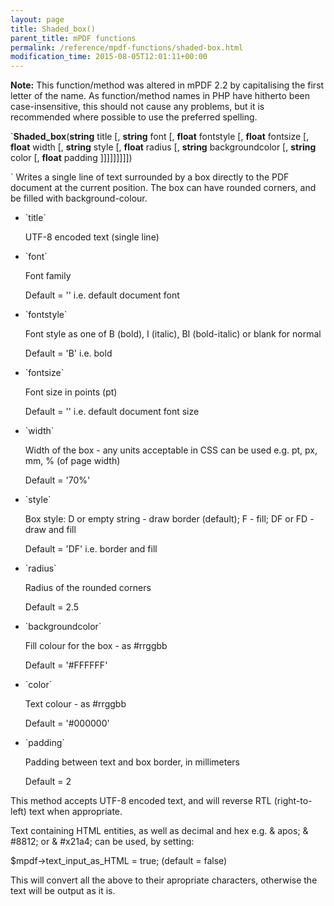 ```yaml
---
layout: page
title: Shaded_box()
parent_title: mPDF functions
permalink: /reference/mpdf-functions/shaded-box.html
modification_time: 2015-08-05T12:01:11+00:00
---
```


<div class="alert alert-info" role="alert">
	<strong>Note:</strong> This function/method was altered in mPDF 2.2 by capitalising the first letter of the name.
	As function/method names in PHP have hitherto been case-insensitive, this should not cause any problems, but it
	is recommended where possible to use the preferred spelling.
</div>

`**Shaded_box**(**string** title
[, **string** font
[, **float** fontstyle
[, **float** fontsize
[, **float** width
[, **string** style
[, **float** radius
[, **string** backgroundcolor
[, **string** color
[, **float** padding
]]]]]]]]])

` Writes a single line of text surrounded by a box directly to the PDF document at the current position. The box can
have rounded corners, and be filled with background-colour.

<ul>
<li>`title`

UTF-8 encoded text (single line)</li>
<li>`font`

Font family

Default = '' i.e. default document font</li>
<li>`fontstyle`

Font style as one of B (bold), I (italic), BI (bold-italic) or blank for normal

Default = 'B' i.e. bold</li>
<li>`fontsize`

Font size in points (pt)

Default = '' i.e. default document font size</li>
<li>`width`

Width of the box - any units acceptable in CSS can be used e.g. pt, px, mm, % (of page width)

Default = '70%'</li>
<li>`style`

Box style: D or empty string - draw border (default); F - fill; DF or FD - draw and fill

Default = 'DF' i.e. border and fill</li>
<li>`radius`

Radius of the rounded corners

Default = 2.5</li>
<li>`backgroundcolor`

Fill colour for the box - as #rrggbb

Default = '#FFFFFF'</li>
<li>`color`

Text colour - as #rrggbb

Default = '#000000'</li>
<li>`padding`

Padding between text and box border, in millimeters

Default = 2</li>
</ul>

This method accepts UTF-8 encoded text, and will reverse RTL (right-to-left) text when appropriate.

Text containing HTML entities, as well as decimal and hex e.g. &amp; apos; &amp; #8812; or &amp; #x21a4; can be used, by setting:

$mpdf-&gt;text_input_as_HTML = true; (default = false)

This will convert all the above to their apropriate characters, otherwise the text will be output as it is.

